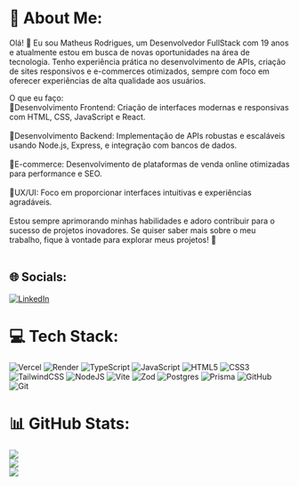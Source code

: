 # 💫 About Me:
Olá! 👋 Eu sou Matheus Rodrigues, um Desenvolvedor FullStack com 19 anos e atualmente estou em busca de novas oportunidades na área de tecnologia. Tenho experiência prática no desenvolvimento de APIs, criação de sites responsivos e e-commerces otimizados, sempre com foco em oferecer experiências de alta qualidade aos usuários.

O que eu faço:<br>
📌Desenvolvimento Frontend: Criação de interfaces modernas e responsivas com HTML, CSS, JavaScript e React.<br><br>
📌Desenvolvimento Backend: Implementação de APIs robustas e escaláveis usando Node.js, Express, e integração com bancos de dados.<br><br>
📌E-commerce: Desenvolvimento de plataformas de venda online otimizadas para performance e SEO.<br><br>
📌UX/UI: Foco em proporcionar interfaces intuitivas e experiências agradáveis.<br><br>
Estou sempre aprimorando minhas habilidades e adoro contribuir para o sucesso de projetos inovadores. Se quiser saber mais sobre o meu trabalho, fique à vontade para explorar meus projetos! 🚀<br><br>


## 🌐 Socials:
[![LinkedIn](https://img.shields.io/badge/LinkedIn-%230077B5.svg?logo=linkedin&logoColor=white)](https://linkedin.com/in/https://www.linkedin.com/in/matheus-rodrigues-da-silveira/) 

# 💻 Tech Stack:
![Vercel](https://img.shields.io/badge/vercel-%23000000.svg?style=for-the-badge&logo=vercel&logoColor=white) ![Render](https://img.shields.io/badge/Render-%46E3B7.svg?style=for-the-badge&logo=render&logoColor=white) ![TypeScript](https://img.shields.io/badge/typescript-%23007ACC.svg?style=for-the-badge&logo=typescript&logoColor=white) ![JavaScript](https://img.shields.io/badge/javascript-%23323330.svg?style=for-the-badge&logo=javascript&logoColor=%23F7DF1E) ![HTML5](https://img.shields.io/badge/html5-%23E34F26.svg?style=for-the-badge&logo=html5&logoColor=white) ![CSS3](https://img.shields.io/badge/css3-%231572B6.svg?style=for-the-badge&logo=css3&logoColor=white) ![TailwindCSS](https://img.shields.io/badge/tailwindcss-%2338B2AC.svg?style=for-the-badge&logo=tailwind-css&logoColor=white) ![NodeJS](https://img.shields.io/badge/node.js-6DA55F?style=for-the-badge&logo=node.js&logoColor=white) ![Vite](https://img.shields.io/badge/vite-%23646CFF.svg?style=for-the-badge&logo=vite&logoColor=white) ![Zod](https://img.shields.io/badge/zod-%233068b7.svg?style=for-the-badge&logo=zod&logoColor=white) ![Postgres](https://img.shields.io/badge/postgres-%23316192.svg?style=for-the-badge&logo=postgresql&logoColor=white) ![Prisma](https://img.shields.io/badge/Prisma-3982CE?style=for-the-badge&logo=Prisma&logoColor=white) ![GitHub](https://img.shields.io/badge/github-%23121011.svg?style=for-the-badge&logo=github&logoColor=white) ![Git](https://img.shields.io/badge/git-%23F05033.svg?style=for-the-badge&logo=git&logoColor=white)
# 📊 GitHub Stats:
![](https://github-readme-stats.vercel.app/api?username=MatheusRodriguesdaSilveira&theme=ayu-mirage&hide_border=false&include_all_commits=true&count_private=false)<br/>
![](https://github-readme-streak-stats.herokuapp.com/?user=MatheusRodriguesdaSilveira&theme=ayu-mirage&hide_border=false)<br/>
![](https://github-readme-stats.vercel.app/api/top-langs/?username=MatheusRodriguesdaSilveira&theme=ayu-mirage&hide_border=false&include_all_commits=true&count_private=false&layout=compact)

<!-- Proudly created with GPRM ( https://gprm.itsvg.in ) -->
